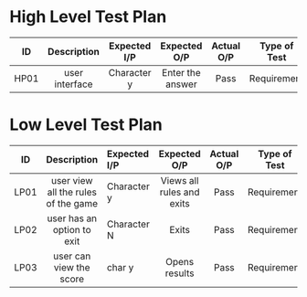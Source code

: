 # High Level Test Plan

|ID|Description|Expected I/P|Expected O/P|Actual O/P|Type of Test|
|:----:|:---------------:|:--------------:|:-----------------:|:-------------:|:-------:|
HP01	|user interface	|Character y	|Enter the answer	|Pass	|Requirement|


# Low Level Test Plan

|ID|	Description|	Expected I/P|	Expected O/P|	Actual O/P|	Type of Test|
|:-----:|:-------------:|:-------------------------------|:-------------------:|:--------------------:|:----------:|
|LP01|	user view all the rules of the  game |	Character y|	Views all rules and exits|	Pass|	Requirement|
|LP02|	user  has an option to exit|	Character N|	Exits|	Pass|	Requirement|
|LP03|	user  can view the score|	char y |	Opens results|	Pass|	Requirement|

